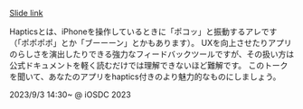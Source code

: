 [Slide link](https://speakerdeck.com/shiba1014/corehapticsru-men)

Hapticsとは、iPhoneを操作しているときに「ポコッ」と振動するアレです（「ポポポポ」とか「ブーーーン」とかもあります）。
UXを向上させたりアプリのらしさを演出したりできる強力なフィードバックツールですが、その扱い方は公式ドキュメントを軽く読むだけでは理解できないほど難解です。
このトークを聞いて、あなたのアプリをhaptics付きのより魅力的なものにしましょう。

2023/9/3 14:30~ @ iOSDC 2023
